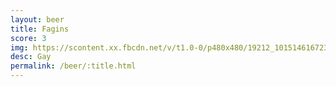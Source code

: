 ```yaml
---
layout: beer
title: Fagins
score: 3
img: https://scontent.xx.fbcdn.net/v/t1.0-0/p480x480/19212_10151461672388745_962581922_n.jpg?oh=54fb545ef8eef826be14110abcf7b826&oe=5891611B
desc: Gay
permalink: /beer/:title.html
---
```

